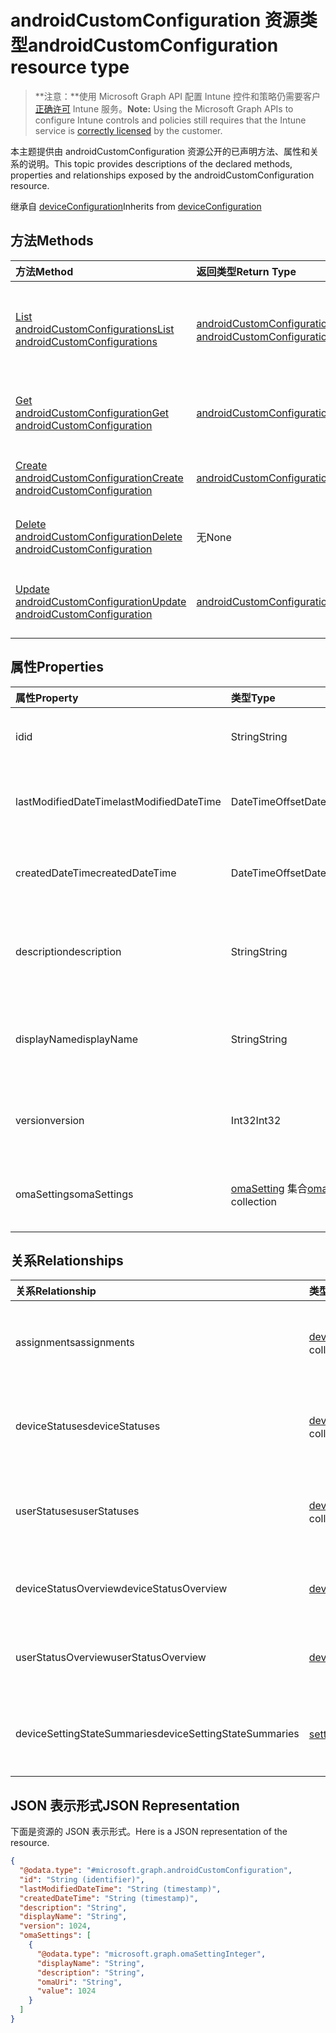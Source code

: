 # <a name="androidcustomconfiguration-resource-type"></a><span data-ttu-id="bae15-101">androidCustomConfiguration 资源类型</span><span class="sxs-lookup"><span data-stu-id="bae15-101">androidCustomConfiguration resource type</span></span>

> <span data-ttu-id="bae15-102">**注意：**使用 Microsoft Graph API 配置 Intune 控件和策略仍需要客户[正确许可](https://go.microsoft.com/fwlink/?linkid=839381) Intune 服务。</span><span class="sxs-lookup"><span data-stu-id="bae15-102">**Note:** Using the Microsoft Graph APIs to configure Intune controls and policies still requires that the Intune service is [correctly licensed](https://go.microsoft.com/fwlink/?linkid=839381) by the customer.</span></span>

<span data-ttu-id="bae15-103">本主题提供由 androidCustomConfiguration 资源公开的已声明方法、属性和关系的说明。</span><span class="sxs-lookup"><span data-stu-id="bae15-103">This topic provides descriptions of the declared methods, properties and relationships exposed by the androidCustomConfiguration resource.</span></span>

<span data-ttu-id="bae15-104">继承自 [deviceConfiguration](../resources/intune_deviceconfig_deviceconfiguration.md)</span><span class="sxs-lookup"><span data-stu-id="bae15-104">Inherits from [deviceConfiguration](../resources/intune_deviceconfig_deviceconfiguration.md)</span></span>

## <a name="methods"></a><span data-ttu-id="bae15-105">方法</span><span class="sxs-lookup"><span data-stu-id="bae15-105">Methods</span></span>
|<span data-ttu-id="bae15-106">方法</span><span class="sxs-lookup"><span data-stu-id="bae15-106">Method</span></span>|<span data-ttu-id="bae15-107">返回类型</span><span class="sxs-lookup"><span data-stu-id="bae15-107">Return Type</span></span>|<span data-ttu-id="bae15-108">说明</span><span class="sxs-lookup"><span data-stu-id="bae15-108">Description</span></span>|
|:---|:---|:---|
|[<span data-ttu-id="bae15-109">List androidCustomConfigurations</span><span class="sxs-lookup"><span data-stu-id="bae15-109">List androidCustomConfigurations</span></span>](../api/intune_deviceconfig_androidcustomconfiguration_list.md)|<span data-ttu-id="bae15-110">[androidCustomConfiguration](../resources/intune_deviceconfig_androidcustomconfiguration.md) 集合</span><span class="sxs-lookup"><span data-stu-id="bae15-110">[androidCustomConfiguration](../resources/intune_deviceconfig_androidcustomconfiguration.md) collection</span></span>|<span data-ttu-id="bae15-111">列出 [androidCustomConfiguration](../resources/intune_deviceconfig_androidcustomconfiguration.md) 对象的属性和关系。</span><span class="sxs-lookup"><span data-stu-id="bae15-111">List properties and relationships of the [androidCustomConfiguration](../resources/intune_deviceconfig_androidcustomconfiguration.md) objects.</span></span>|
|[<span data-ttu-id="bae15-112">Get androidCustomConfiguration</span><span class="sxs-lookup"><span data-stu-id="bae15-112">Get androidCustomConfiguration</span></span>](../api/intune_deviceconfig_androidcustomconfiguration_get.md)|[<span data-ttu-id="bae15-113">androidCustomConfiguration</span><span class="sxs-lookup"><span data-stu-id="bae15-113">androidCustomConfiguration</span></span>](../resources/intune_deviceconfig_androidcustomconfiguration.md)|<span data-ttu-id="bae15-114">读取 [androidCustomConfiguration](../resources/intune_deviceconfig_androidcustomconfiguration.md) 对象的属性和关系。</span><span class="sxs-lookup"><span data-stu-id="bae15-114">Read properties and relationships of [plannerTaskDetails](../resources/intune_deviceconfig_androidcustomconfiguration.md) object.</span></span>|
|[<span data-ttu-id="bae15-115">Create androidCustomConfiguration</span><span class="sxs-lookup"><span data-stu-id="bae15-115">Create androidCustomConfiguration</span></span>](../api/intune_deviceconfig_androidcustomconfiguration_create.md)|[<span data-ttu-id="bae15-116">androidCustomConfiguration</span><span class="sxs-lookup"><span data-stu-id="bae15-116">androidCustomConfiguration</span></span>](../resources/intune_deviceconfig_androidcustomconfiguration.md)|<span data-ttu-id="bae15-117">创建新的 [androidCustomConfiguration](../resources/intune_deviceconfig_androidcustomconfiguration.md) 对象。</span><span class="sxs-lookup"><span data-stu-id="bae15-117">Create a new [plannerBucket](../resources/intune_deviceconfig_androidcustomconfiguration.md) object.</span></span>|
|[<span data-ttu-id="bae15-118">Delete androidCustomConfiguration</span><span class="sxs-lookup"><span data-stu-id="bae15-118">Delete androidCustomConfiguration</span></span>](../api/intune_deviceconfig_androidcustomconfiguration_delete.md)|<span data-ttu-id="bae15-119">无</span><span class="sxs-lookup"><span data-stu-id="bae15-119">None</span></span>|<span data-ttu-id="bae15-120">删除 [androidCustomConfiguration](../resources/intune_deviceconfig_androidcustomconfiguration.md)。</span><span class="sxs-lookup"><span data-stu-id="bae15-120">Deletes a [androidCustomConfiguration](../resources/intune_deviceconfig_androidcustomconfiguration.md).</span></span>|
|[<span data-ttu-id="bae15-121">Update androidCustomConfiguration</span><span class="sxs-lookup"><span data-stu-id="bae15-121">Update androidCustomConfiguration</span></span>](../api/intune_deviceconfig_androidcustomconfiguration_update.md)|[<span data-ttu-id="bae15-122">androidCustomConfiguration</span><span class="sxs-lookup"><span data-stu-id="bae15-122">androidCustomConfiguration</span></span>](../resources/intune_deviceconfig_androidcustomconfiguration.md)|<span data-ttu-id="bae15-123">更新 [androidCustomConfiguration](../resources/intune_deviceconfig_androidcustomconfiguration.md) 对象的属性。</span><span class="sxs-lookup"><span data-stu-id="bae15-123">Update the properties of a [calendar](../resources/intune_deviceconfig_androidcustomconfiguration.md) object.</span></span>|

## <a name="properties"></a><span data-ttu-id="bae15-124">属性</span><span class="sxs-lookup"><span data-stu-id="bae15-124">Properties</span></span>
|<span data-ttu-id="bae15-125">属性</span><span class="sxs-lookup"><span data-stu-id="bae15-125">Property</span></span>|<span data-ttu-id="bae15-126">类型</span><span class="sxs-lookup"><span data-stu-id="bae15-126">Type</span></span>|<span data-ttu-id="bae15-127">说明</span><span class="sxs-lookup"><span data-stu-id="bae15-127">Description</span></span>|
|:---|:---|:---|
|<span data-ttu-id="bae15-128">id</span><span class="sxs-lookup"><span data-stu-id="bae15-128">id</span></span>|<span data-ttu-id="bae15-129">String</span><span class="sxs-lookup"><span data-stu-id="bae15-129">String</span></span>|<span data-ttu-id="bae15-130">实体的键。</span><span class="sxs-lookup"><span data-stu-id="bae15-130">Key of the setting.</span></span> <span data-ttu-id="bae15-131">继承自 [deviceConfiguration](../resources/intune_deviceconfig_deviceconfiguration.md)</span><span class="sxs-lookup"><span data-stu-id="bae15-131">Inherited from [deviceConfiguration](../resources/intune_deviceconfig_deviceconfiguration.md)</span></span>|
|<span data-ttu-id="bae15-132">lastModifiedDateTime</span><span class="sxs-lookup"><span data-stu-id="bae15-132">lastModifiedDateTime</span></span>|<span data-ttu-id="bae15-133">DateTimeOffset</span><span class="sxs-lookup"><span data-stu-id="bae15-133">DateTimeOffset</span></span>|<span data-ttu-id="bae15-134">上次修改对象的日期/时间。</span><span class="sxs-lookup"><span data-stu-id="bae15-134">Indicates the date the object was last modified.</span></span> <span data-ttu-id="bae15-135">继承自 [deviceConfiguration](../resources/intune_deviceconfig_deviceconfiguration.md)</span><span class="sxs-lookup"><span data-stu-id="bae15-135">Inherited from [deviceConfiguration](../resources/intune_deviceconfig_deviceconfiguration.md)</span></span>|
|<span data-ttu-id="bae15-136">createdDateTime</span><span class="sxs-lookup"><span data-stu-id="bae15-136">createdDateTime</span></span>|<span data-ttu-id="bae15-137">DateTimeOffset</span><span class="sxs-lookup"><span data-stu-id="bae15-137">DateTimeOffset</span></span>|<span data-ttu-id="bae15-138">创建对象的日期/时间。</span><span class="sxs-lookup"><span data-stu-id="bae15-138">DateTime the object was created.</span></span> <span data-ttu-id="bae15-139">继承自 [deviceConfiguration](../resources/intune_deviceconfig_deviceconfiguration.md)</span><span class="sxs-lookup"><span data-stu-id="bae15-139">Inherited from [deviceConfiguration](../resources/intune_deviceconfig_deviceconfiguration.md)</span></span>|
|<span data-ttu-id="bae15-140">description</span><span class="sxs-lookup"><span data-stu-id="bae15-140">description</span></span>|<span data-ttu-id="bae15-141">String</span><span class="sxs-lookup"><span data-stu-id="bae15-141">String</span></span>|<span data-ttu-id="bae15-142">管理员提供的设备配置的说明。</span><span class="sxs-lookup"><span data-stu-id="bae15-142">Admin provided description of the Device Configuration.</span></span> <span data-ttu-id="bae15-143">继承自 [deviceConfiguration](../resources/intune_deviceconfig_deviceconfiguration.md)</span><span class="sxs-lookup"><span data-stu-id="bae15-143">Inherited from [deviceConfiguration](../resources/intune_deviceconfig_deviceconfiguration.md)</span></span>|
|<span data-ttu-id="bae15-144">displayName</span><span class="sxs-lookup"><span data-stu-id="bae15-144">displayName</span></span>|<span data-ttu-id="bae15-145">String</span><span class="sxs-lookup"><span data-stu-id="bae15-145">String</span></span>|<span data-ttu-id="bae15-146">管理员提供的设备配置的名称。</span><span class="sxs-lookup"><span data-stu-id="bae15-146">Admin provided name of the device configuration.</span></span> <span data-ttu-id="bae15-147">继承自 [deviceConfiguration](../resources/intune_deviceconfig_deviceconfiguration.md)</span><span class="sxs-lookup"><span data-stu-id="bae15-147">Inherited from [deviceConfiguration](../resources/intune_deviceconfig_deviceconfiguration.md)</span></span>|
|<span data-ttu-id="bae15-148">version</span><span class="sxs-lookup"><span data-stu-id="bae15-148">version</span></span>|<span data-ttu-id="bae15-149">Int32</span><span class="sxs-lookup"><span data-stu-id="bae15-149">Int32</span></span>|<span data-ttu-id="bae15-150">设备配置的版本。</span><span class="sxs-lookup"><span data-stu-id="bae15-150">Version of the device configuration.</span></span> <span data-ttu-id="bae15-151">继承自 [deviceConfiguration](../resources/intune_deviceconfig_deviceconfiguration.md)</span><span class="sxs-lookup"><span data-stu-id="bae15-151">Inherited from [deviceConfiguration](../resources/intune_deviceconfig_deviceconfiguration.md)</span></span>|
|<span data-ttu-id="bae15-152">omaSettings</span><span class="sxs-lookup"><span data-stu-id="bae15-152">omaSettings</span></span>|<span data-ttu-id="bae15-153">[omaSetting](../resources/intune_deviceconfig_omasetting.md) 集合</span><span class="sxs-lookup"><span data-stu-id="bae15-153">[omaSetting](../resources/intune_deviceconfig_omasetting.md) collection</span></span>|<span data-ttu-id="bae15-154">OMA 设置。</span><span class="sxs-lookup"><span data-stu-id="bae15-154">OMA settings.</span></span> <span data-ttu-id="bae15-155">该集合最多可包含 1000 个元素。</span><span class="sxs-lookup"><span data-stu-id="bae15-155">This collection can contain a maximum of 1000 elements.</span></span>|

## <a name="relationships"></a><span data-ttu-id="bae15-156">关系</span><span class="sxs-lookup"><span data-stu-id="bae15-156">Relationships</span></span>
|<span data-ttu-id="bae15-157">关系</span><span class="sxs-lookup"><span data-stu-id="bae15-157">Relationship</span></span>|<span data-ttu-id="bae15-158">类型</span><span class="sxs-lookup"><span data-stu-id="bae15-158">Type</span></span>|<span data-ttu-id="bae15-159">说明</span><span class="sxs-lookup"><span data-stu-id="bae15-159">Description</span></span>|
|:---|:---|:---|
|<span data-ttu-id="bae15-160">assignments</span><span class="sxs-lookup"><span data-stu-id="bae15-160">assignments</span></span>|<span data-ttu-id="bae15-161">[deviceConfigurationAssignment](../resources/intune_deviceconfig_deviceconfigurationassignment.md) 集合</span><span class="sxs-lookup"><span data-stu-id="bae15-161">[deviceConfigurationAssignment](../resources/intune_deviceconfig_deviceconfigurationassignment.md) collection</span></span>|<span data-ttu-id="bae15-162">设备配置文件的分配列表。</span><span class="sxs-lookup"><span data-stu-id="bae15-162">The list of assignments for the device configuration profile.</span></span> <span data-ttu-id="bae15-163">继承自 [deviceConfiguration](../resources/intune_deviceconfig_deviceconfiguration.md)</span><span class="sxs-lookup"><span data-stu-id="bae15-163">Inherited from [deviceConfiguration](../resources/intune_deviceconfig_deviceconfiguration.md)</span></span>|
|<span data-ttu-id="bae15-164">deviceStatuses</span><span class="sxs-lookup"><span data-stu-id="bae15-164">deviceStatuses</span></span>|<span data-ttu-id="bae15-165">[deviceConfigurationDeviceStatus](../resources/intune_deviceconfig_deviceconfigurationdevicestatus.md) 集合</span><span class="sxs-lookup"><span data-stu-id="bae15-165">[deviceConfigurationDeviceStatus](../resources/intune_deviceconfig_deviceconfigurationdevicestatus.md) collection</span></span>|<span data-ttu-id="bae15-166">按设备的设备配置安装状态。</span><span class="sxs-lookup"><span data-stu-id="bae15-166">Device configuration installation status by device.</span></span> <span data-ttu-id="bae15-167">继承自 [deviceConfiguration](../resources/intune_deviceconfig_deviceconfiguration.md)</span><span class="sxs-lookup"><span data-stu-id="bae15-167">Inherited from [deviceConfiguration](../resources/intune_deviceconfig_deviceconfiguration.md)</span></span>|
|<span data-ttu-id="bae15-168">userStatuses</span><span class="sxs-lookup"><span data-stu-id="bae15-168">userStatuses</span></span>|<span data-ttu-id="bae15-169">[deviceConfigurationUserStatus](../resources/intune_deviceconfig_deviceconfigurationuserstatus.md) 集合</span><span class="sxs-lookup"><span data-stu-id="bae15-169">[deviceConfigurationUserStatus](../resources/intune_deviceconfig_deviceconfigurationuserstatus.md) collection</span></span>|<span data-ttu-id="bae15-170">按用户的设备配置安装状态。</span><span class="sxs-lookup"><span data-stu-id="bae15-170">Device configuration installation stauts by user.</span></span> <span data-ttu-id="bae15-171">继承自 [deviceConfiguration](../resources/intune_deviceconfig_deviceconfiguration.md)</span><span class="sxs-lookup"><span data-stu-id="bae15-171">Inherited from [deviceConfiguration](../resources/intune_deviceconfig_deviceconfiguration.md)</span></span>|
|<span data-ttu-id="bae15-172">deviceStatusOverview</span><span class="sxs-lookup"><span data-stu-id="bae15-172">deviceStatusOverview</span></span>|[<span data-ttu-id="bae15-173">deviceConfigurationDeviceOverview</span><span class="sxs-lookup"><span data-stu-id="bae15-173">deviceConfigurationDeviceOverview</span></span>](../resources/intune_deviceconfig_deviceconfigurationdeviceoverview.md)|<span data-ttu-id="bae15-174">设备配置设备状态概述 继承自 [deviceConfiguration](../resources/intune_deviceconfig_deviceconfiguration.md)</span><span class="sxs-lookup"><span data-stu-id="bae15-174">Device Configuration devices status overview Inherited from [deviceConfiguration](../resources/intune_deviceconfig_deviceconfiguration.md)</span></span>|
|<span data-ttu-id="bae15-175">userStatusOverview</span><span class="sxs-lookup"><span data-stu-id="bae15-175">userStatusOverview</span></span>|[<span data-ttu-id="bae15-176">deviceConfigurationUserOverview</span><span class="sxs-lookup"><span data-stu-id="bae15-176">deviceConfigurationUserOverview</span></span>](../resources/intune_deviceconfig_deviceconfigurationuseroverview.md)|<span data-ttu-id="bae15-177">设备配置用户状态概述 继承自 [deviceConfiguration](../resources/intune_deviceconfig_deviceconfiguration.md)</span><span class="sxs-lookup"><span data-stu-id="bae15-177">Device Configuration users status overview Inherited from [deviceConfiguration](../resources/intune_deviceconfig_deviceconfiguration.md)</span></span>|
|<span data-ttu-id="bae15-178">deviceSettingStateSummaries</span><span class="sxs-lookup"><span data-stu-id="bae15-178">deviceSettingStateSummaries</span></span>|<span data-ttu-id="bae15-179">[settingStateDeviceSummary](../resources/intune_deviceconfig_settingstatedevicesummary.md) 集合</span><span class="sxs-lookup"><span data-stu-id="bae15-179">[settingStateDeviceSummary](../resources/intune_deviceconfig_settingstatedevicesummary.md) collection</span></span>|<span data-ttu-id="bae15-180">设备配置设置状态设备摘要 继承自 [deviceConfiguration](../resources/intune_deviceconfig_deviceconfiguration.md)</span><span class="sxs-lookup"><span data-stu-id="bae15-180">Device Configuration Setting State Device Summary Inherited from [deviceConfiguration](../resources/intune_deviceconfig_deviceconfiguration.md)</span></span>|

## <a name="json-representation"></a><span data-ttu-id="bae15-181">JSON 表示形式</span><span class="sxs-lookup"><span data-stu-id="bae15-181">JSON Representation</span></span>
<span data-ttu-id="bae15-182">下面是资源的 JSON 表示形式。</span><span class="sxs-lookup"><span data-stu-id="bae15-182">Here is a JSON representation of the resource.</span></span>
<!-- {
  "blockType": "resource",
  "keyProperty": "id",
  "@odata.type": "microsoft.graph.androidCustomConfiguration"
}
-->
``` json
{
  "@odata.type": "#microsoft.graph.androidCustomConfiguration",
  "id": "String (identifier)",
  "lastModifiedDateTime": "String (timestamp)",
  "createdDateTime": "String (timestamp)",
  "description": "String",
  "displayName": "String",
  "version": 1024,
  "omaSettings": [
    {
      "@odata.type": "microsoft.graph.omaSettingInteger",
      "displayName": "String",
      "description": "String",
      "omaUri": "String",
      "value": 1024
    }
  ]
}
```



